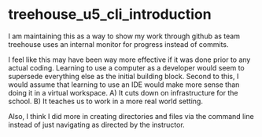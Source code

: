 # treehouse_u5_cli_introduction
I am maintaining this as a way to show my work through github as team treehouse uses an internal monitor for progress instead of commits.

I feel like this may have been way more effective if it was done prior to any actual coding. Learning to use a computer as a developer would seem to supersede everything else as the initial building block. Second to this, I would assume that learning to use an IDE would make more sense than doing it in a virtual workspace. A) It cuts down on infrastructure for the school. B) It teaches us to work in a more real world setting.

Also, I think I did more in creating directories and files via the command line instead of just navigating as directed by the instructor.
